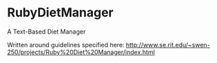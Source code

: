 # RubyDietManager
A Text-Based Diet Manager

Written around guidelines specified here: 
http://www.se.rit.edu/~swen-250/projects/Ruby%20Diet%20Manager/index.html
